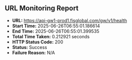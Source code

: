 ## URL Monitoring Report

- **URL:** https://api-gw1-prod1.fisglobal.com/gw/v1/health
- **Start Time:** 2025-06-26T06:55:01.186614
- **End Time:** 2025-06-26T06:55:01.399535
- **Total Time Taken:** 0.212921 seconds
- **HTTP Status Code:** 200
- **Status:** Success
- **Failure Reason:** N/A
